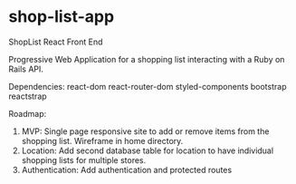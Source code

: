 # shop-list-app
ShopList React Front End

Progressive Web Application for a shopping list interacting with a Ruby on Rails API.

Dependencies:
react-dom
react-router-dom
styled-components
bootstrap
reactstrap

Roadmap:
1. MVP: Single page responsive site to add or remove items from the shopping list. Wireframe in home directory.
2. Location: Add second database table for location to have individual shopping lists for multiple stores.
3. Authentication: Add authentication and protected routes
